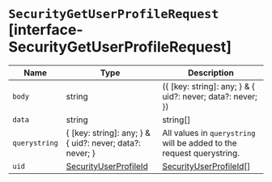 # `SecurityGetUserProfileRequest` [interface-SecurityGetUserProfileRequest]

| Name | Type | Description |
| - | - | - |
| `body` | string | ({ [key: string]: any; } & { uid?: never; data?: never; }) | All values in `body` will be added to the request body. |
| `data` | string | string[] | A comma-separated list of filters for the `data` field of the profile document. To return all content use `data=*`. To return a subset of content use `data=<key>` to retrieve content nested under the specified `<key>`. By default returns no `data` content. |
| `querystring` | { [key: string]: any; } & { uid?: never; data?: never; } | All values in `querystring` will be added to the request querystring. |
| `uid` | [SecurityUserProfileId](./SecurityUserProfileId.md) | [SecurityUserProfileId](./SecurityUserProfileId.md)[] | A unique identifier for the user profile. |
